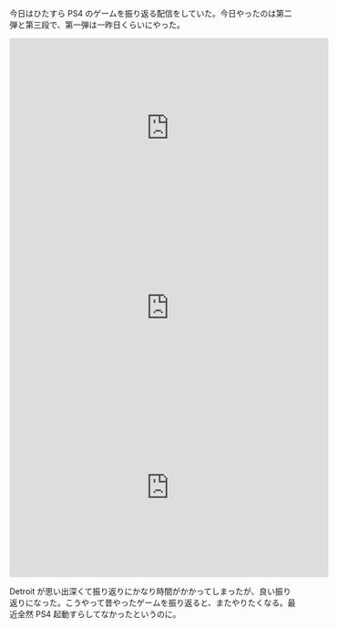 今日はひたすら PS4 のゲームを振り返る配信をしていた。今日やったのは第二弾と第三段で、第一弾は一昨日くらいにやった。

<iframe width="560" height="315" src="https://www.youtube.com/embed/s7MzLU-sayQ" title="YouTube video player" frameborder="0" allow="accelerometer; autoplay; clipboard-write; encrypted-media; gyroscope; picture-in-picture" allowfullscreen></iframe>

<iframe width="560" height="315" src="https://www.youtube.com/embed/u8nNeLx8rcQ" title="YouTube video player" frameborder="0" allow="accelerometer; autoplay; clipboard-write; encrypted-media; gyroscope; picture-in-picture" allowfullscreen></iframe>

<iframe width="560" height="315" src="https://www.youtube.com/embed/jUMPGer9G1Y" title="YouTube video player" frameborder="0" allow="accelerometer; autoplay; clipboard-write; encrypted-media; gyroscope; picture-in-picture" allowfullscreen></iframe>

Detroit が思い出深くて振り返りにかなり時間がかかってしまったが、良い振り返りになった。こうやって昔やったゲームを振り返ると、またやりたくなる。最近全然 PS4 起動すらしてなかったというのに。
